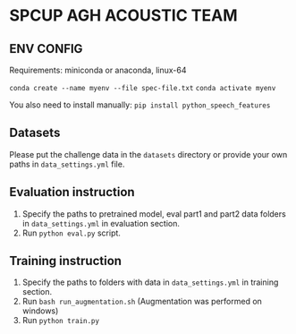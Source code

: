# SPCUP AGH ACOUSTIC TEAM
## ENV CONFIG

Requirements: miniconda or anaconda, linux-64

`conda create --name myenv --file spec-file.txt`
`conda activate myenv`

You also need to install manually:
`pip install python_speech_features`

## Datasets

Please put the challenge data in the `datasets` directory or provide your own paths in `data_settings.yml` file.

## Evaluation instruction

1. Specify the paths to pretrained model, eval part1 and part2 data folders in `data_settings.yml` in evaluation section. 
2. Run `python eval.py` script.

## Training instruction

1. Specify the paths to folders with data in `data_settings.yml` in training section. 
2. Run `bash run_augmentation.sh` (Augmentation was performed on windows)
3. Run `python train.py`